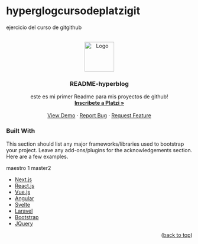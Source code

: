 # hyperglogcursodeplatzigit
ejercicio del curso de   gitgithub

<!-- PROJECT LOGO -->
<br />
<div align="center">
  <a href="https://github.com/othneildrew/Best-README-Template">
    <img src="https://scontent.fclo1-4.fna.fbcdn.net/v/t39.30808-6/239296973_10157848489136750_1008314053937255853_n.jpg?_nc_cat=109&ccb=1-5&_nc_sid=09cbfe&_nc_eui2=AeEC1bmMTPzi2i9YVWkK6Mau1705n-E-dyfXvTmf4T53Jx65FWuE7SH6ZAg_GE1a2uk&_nc_ohc=w08Hp5fpcBIAX9S8FY1&_nc_oc=AQnobzoT_avYo0QxhvbVymB_bhASGhJUpg0aUSMfF7EVyrgGRHPnTidRHSn5N_TfMIGEKkl7xld7e5PdS4KPFKGj&_nc_ht=scontent.fclo1-4.fna&oh=00_AT9TxSO8ZRkU6upXYwYj5hnGg8LHfdqXXzfN2eapE3XT1g&oe=61E0E4E6" alt="Logo" width="80" height="80">
  </a>

  <h3 align="center">README-hyperblog</h3>

  <p align="center">
    este es   mi primer  Readme para mis  proyectos de  github!
    <br />
    <a href="https://platzi.com/r/emgb.dev"><strong>Inscribete a  Platzi »</strong></a>
    <br />
    <br />
    <a href="https://emgb.dev">View Demo</a>
    ·
    <a href="https://www.linkedin.com/in/edwinmauriciogallegobrown/">Report Bug</a>
    ·
    <a href="https://www.linkedin.com/in/edwinmauriciogallegobrown/">Request Feature</a>
  </p>
</div>





### Built With

This section should list any major frameworks/libraries used to bootstrap your project. Leave any add-ons/plugins for the acknowledgements section. Here are a few examples.

maestro 1
master2
* [Next.js](https://nextjs.org/)
* [React.js](https://reactjs.org/)
* [Vue.js](https://vuejs.org/)
* [Angular](https://angular.io/)
* [Svelte](https://svelte.dev/)
* [Laravel](https://laravel.com)
* [Bootstrap](https://getbootstrap.com)
* [JQuery](https://jquery.com)


<p align="right">(<a href="#top">back to top</a>)</p>


